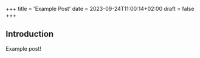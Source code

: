 +++
title = 'Example Post'
date = 2023-09-24T11:00:14+02:00
draft = false
+++

## Introduction

Example post!
